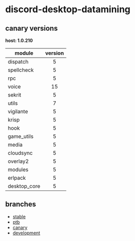 # discord-desktop-datamining

## canary versions

**host: 1.0.210**

| module | version |
| ------ | :-----: |
| dispatch | 5 |
| spellcheck | 5 |
| rpc | 5 |
| voice | 15 |
| sekrit | 5 |
| utils | 7 |
| vigilante | 5 |
| krisp | 5 |
| hook | 5 |
| game_utils | 5 |
| media | 5 |
| cloudsync | 5 |
| overlay2 | 5 |
| modules | 5 |
| erlpack | 5 |
| desktop_core | 5 |

## branches

- [stable](https://github.com/OpenAsar/discord-desktop-datamining/tree/stable)
- [ptb](https://github.com/OpenAsar/discord-desktop-datamining/tree/ptb)
- [canary](https://github.com/OpenAsar/discord-desktop-datamining/tree/canary)
- [development](https://github.com/OpenAsar/discord-desktop-datamining/tree/development)